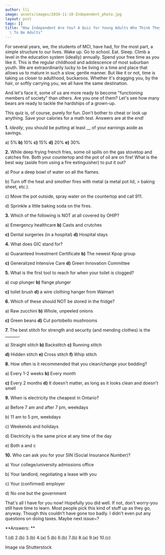 ```yaml
---
author: lli
image: assets/images/2019-11-10-Independent_photo.jpg
layout: post
tags: []
title: "How Independent Are You? A Quiz for Young Adults Who Think They\u2019re Ready\
  \ To Be Adults"
---
```


For several years, we, the students of MCI, have had, for the most part,
a simple structure to our lives. Wake up. Go to school. Eat. Sleep.
Climb a level in the education system (ideally) annually. Spend your
free time as you like it. This is the regular childhood and adolescence
of most suburban youth. We are extraordinarily lucky to be living in a
time and place that allows us to mature in such a slow, gentle manner.
But like it or not, time is taking us closer to adulthood, buckaroos.
Whether it's dragging you, by the hair, or softly carrying you, we all
have the same destination.

And let's face it, some of us are more ready to become "functioning
members of society" than others. Are you one of them? Let's see how many
bears are ready to tackle the hardships of a grown-up.

This quiz is, of course, purely for fun. Don't bother to cheat or look
up anything. Save your calories for a math test. Answers are at the end!

**1.** *Ideally*, you should be putting at least \_\_ of your earnings
aside as savings.

a)  5% **b)** 10% **c)** 15% **d)** 20% **e)** 30%

**2.** While deep frying french fries, some oil spills on the gas
stovetop and catches fire. Both your countertop and the pot of oil are
on fire! What is the best way (aside from using a fire extinguisher) to
put it out?

a)  Pour a deep bowl of water on all the flames.

b)  Turn off the heat and smother fires with metal (a metal pot lid,
    > baking sheet, etc.).

c)  Move the pot outside, spray water on the countertop and call 911.

d)  Sprinkle a little baking soda on the fires.

**3.** Which of the following is NOT at all covered by OHIP?

a)  Emergency healthcare **b)** Casts and crutches

**c)** Dental surgeries (in a hospital) **d)** Hospital stays

**4.** What does GIC stand for?

a)  Guaranteed Investment Certificate **b)** The newest Kpop group

**c)** Generalized Intensive Care **d)** Green Innovation Committee

**5.** What is the first tool to reach for when your toilet is clogged?

a)  cup plunger **b)** flange plunger

**c)** toilet brush **d)** a wire clothing hanger from Walmart

**6.** Which of these should NOT be stored in the fridge?

a)  Raw zucchini **b)** Whole, unpeeled onions

**c)** Green beans **d)** Cut portobello mushrooms

**7.** The best stitch for strength and security (and mending clothes)
is the \_\_\_\_\_\_\_.

a)  Straight stitch **b)** Backstitch **c)** Running stitch

**d)** Hidden stitch **e)** Cross stitch **f)** Whip stitch

**8.** How often is it recommended that you clean/change your bedding?

a)  Every 1-2 weeks **b)** Every month

**c)** Every 2 months **d)** It doesn't matter, as long as it looks
clean and doesn't smell

**9.** When is electricity the cheapest in Ontario?

a)  Before 7 am and after 7 pm, weekdays

b)  11 am to 5 pm, weekdays

c)  Weekends and holidays

d)  Electricity is the same price at any time of the day

e)  Both a and c

**10.** Who can ask you for your SIN (Social Insurance Number)?

a)  Your college/university admissions office

b)  Your landlord, negotiating a lease with you

c)  Your (confirmed) employer

d)  No one but the government

That's all I have for you now! Hopefully you did well. If not, don't
worry-you still have time to learn. Most people pick this kind of stuff
up as they go, anyway. Though this couldn't have gone too badly. I
didn't even put any questions on doing taxes. Maybe next issue\~?

**Answers: **

1.(d) 2.(b) 3.(b) 4.(a) 5.(b) 6.(b) 7.(b) 8.(a) 9.(e) 10.(c)

Image via Shutterstock
